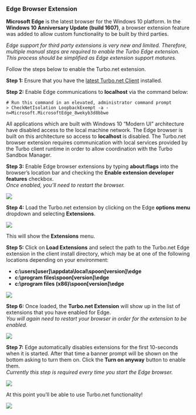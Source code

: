 ### Edge Browser Extension

**Microsoft Edge** is the latest browser for the Windows 10 platform. In the **Windows 10 Anniversary Update (build 1607)**, a browser extension feature was added to allow custom functionality to be built by third parties.

*Edge support for third party extensions is very new and limited. Therefore, multiple manual steps are required to enable the Turbo Edge extension. This process should be simplified as Edge extension support matures.*

Follow the steps below to enable the Turbo.net extension.

**Step 1:** Ensure that you have the [latest Turbo.net Client](https://turbo.net/downloads) installed.

**Step 2:** Enable Edge communications to **localhost** via the command below:

```
# Run this command in an elevated, administrator command prompt
> CheckNetIsolation LoopbackExempt -a -n=Microsoft.MicrosoftEdge_8wekyb3d8bbwe
```

All applications which are built with Windows 10 “Modern UI” architecture have disabled access to the local machine network. The Edge browser is built on this architecture so access to **localhost** is disabled. The Turbo.net browser extension requires communication with local services provided by the Turbo client runtime in order to allow coordination with the Turbo Sandbox Manager.

**Step 3:** Enable Edge browser extensions by typing **about:flags** into the browser’s location bar and checking the **Enable extension developer features** checkbox.  
*Once enabled, you’ll need to restart the browser.*

![](/docs/reference/turbo_client/edge-enable-ext.png)

**Step 4:** Load the Turbo.net extension by clicking on the Edge **options menu** dropdown and selecting **Extensions**.

![](/docs/reference/turbo_client/edge-ext-menu.png)

This will show the **Extensions** menu.

**Step 5:** Click on **Load Extensions** and select the path to the Turbo.net Edge extension in the client install directory, which may be at one of the following locations depending on your environment:

- **c:\users\[user]\appdata\local\spoon\[version]\edge**
- **c:\program files\spoon\[version]\edge**
- **c:\program files (x86)\spoon\[version]\edge**

![](/docs/reference/turbo_client/edge-load-ext.png)

**Step 6:** Once loaded, the **Turbo.net Extension** will show up in the list of extensions that you have enabled for Edge.  
*You will again need to restart your browser in order for the extension to be enabled.*

![](/docs/reference/turbo_client/edge-turbo-ext.png)

**Step 7:** Edge automatically disables extensions for the first 10-seconds when it is started. After that time a banner prompt will be shown on the bottom asking to turn them on. Click the **Turn on anyway** button to enable them.  
*Currently this step is required every time you start the Edge browser.*

![](/docs/reference/turbo_client/edge-turnon-ext.png)

At this point you’ll be able to use Turbo.net functionality!

![](/docs/reference/turbo_client/edge-running.png)